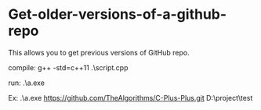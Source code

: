 # Get-older-versions-of-a-github-repo

This allows you to get previous versions of GitHub repo.

compile: g++ -std=c++11 .\script.cpp

run: .\a.exe <repository link> <location in a local directory>

Ex: .\a.exe https://github.com/TheAlgorithms/C-Plus-Plus.git D:\project\test
